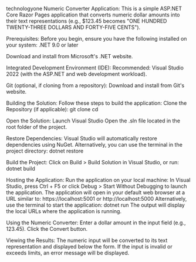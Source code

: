 technologyone
Numeric Converter Application:
This is a simple ASP.NET Core Razor Pages application that converts numeric dollar amounts into their text representations (e.g., $123.45 becomes "ONE HUNDRED TWENTY-THREE DOLLARS AND FORTY-FIVE CENTS").

Prerequisites:
Before you begin, ensure you have the following installed on your system:
.NET 9.0 or later

Download and install from Microsoft's .NET website.
   
Integrated Development Environment (IDE):
   Recommended: Visual Studio 2022 (with the ASP.NET and web development workload).

Git (optional, if cloning from a repository):
   Download and install from Git's website.

Building the Solution:
Follow these steps to build the application:
Clone the Repository (if applicable):
   git clone <repository-url>
   cd <repository-folder>

Open the Solution:
   Launch Visual Studio
   Open the .sln file located in the root folder of the project.

Restore Dependencies:
   Visual Studio will automatically restore dependencies using NuGet.
   Alternatively, you can use the terminal in the project directory:
   dotnet restore

Build the Project:
Click on Build > Build Solution in Visual Studio, or run:
   dotnet build
   
Hosting the Application:
Run the application on your local machine:
   In Visual Studio, press Ctrl + F5 or click Debug > Start Without Debugging to launch the application.
   The application will open in your default web browser at a URL similar to:
      https://localhost:5001
      or
      http://localhost:5000
   Alternatively, use the terminal to start the application:
      dotnet run
   The output will display the local URLs where the application is running.

Using the Numeric Converter:
Enter a dollar amount in the input field (e.g., 123.45).
Click the Convert button.

Viewing the Results:
The numeric input will be converted to its text representation and displayed below the form.
If the input is invalid or exceeds limits, an error message will be displayed.

